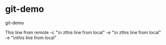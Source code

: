 # git-demo
git-demo

This line from remote 
-c "\n zthis line from local" 
-e "\n zthis line from local" 
-e "\nthis line from local" 
